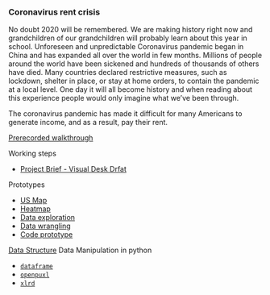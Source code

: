 ### Coronavirus rent crisis

No doubt 2020 will be remembered. We are making history right now and grandchildren of our grandchildren will probably learn about this year in school. Unforeseen and unpredictable Coronavirus pandemic began in China and has expanded all over the world in few months. Millions of people around the world have been sickened and hundreds of thousands of others have died. Many countries declared restrictive measures, such as lockdown, shelter in place, or stay at home orders, to contain the pandemic at a local level. One day it will all become history and when reading about this experience people would only imagine what we’ve been through. 

The coronavirus pandemic has made it difficult for many Americans to generate income, and as a result, pay their rent.

[Prerecorded walkthrough](https://drive.google.com/file/d/1Vo47aRRwCOqAlID00kRKO2NfCTfiMmRT/view?usp=sharing)

Working steps

 * [Project Brief - Visual Desk Drfat](https://drive.google.com/file/d/1cAxLVb19tX-V9ysfmJltnS2aD_roqO1O/view?usp=sharing)
 
Prototypes
 
 * [US Map](https://observablehq.com/@nchikurova/us-map-by-household-median-income-2017)
 * [Heatmap](https://observablehq.com/@nchikurova/heatmap)
 * [Data exploration](https://observablehq.com/@nchikurova/untitled)
 * [Data wrangling](https://observablehq.com/d/65408b7a9bd98edd)
 * [Code prototype](https://github.com/nchikurova/studio-project/tree/main/project_state_prototypes)
 
 [Data Structure](https://github.com/nchikurova/studio-project/blob/main/data/week_1.csv)
 Data Manipulation in python
 * [`dataframe`](https://github.com/nchikurova/advanced-studio/blob/master/Data_manipulation_dataframe.ipynb)
 * [`openpuxl`](https://github.com/nchikurova/advanced-studio/blob/master/Data_openpyxl_new.ipynb)
 * [`xlrd`](https://github.com/nchikurova/advanced-studio/blob/master/Data_xlrd_new.ipynb)
 
 
